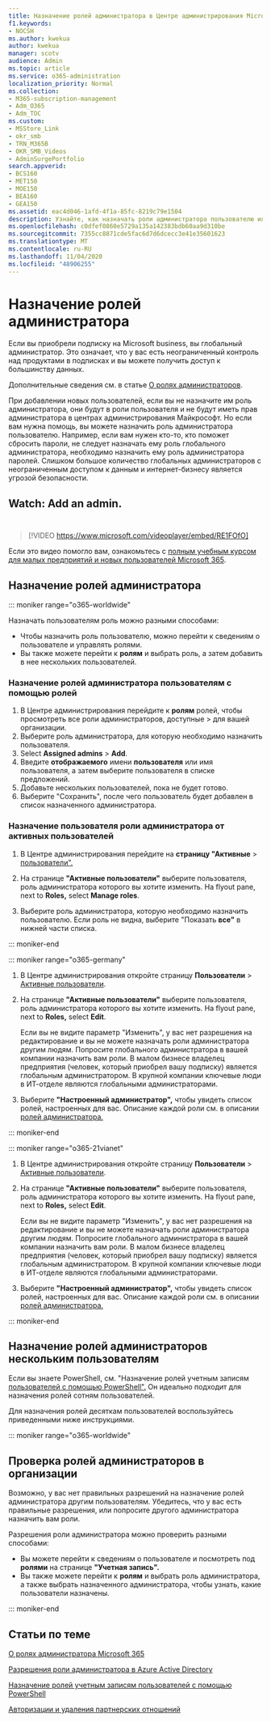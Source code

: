 ```yaml
---
title: Назначение ролей администратора в Центре администрирования Microsoft 365
f1.keywords:
- NOCSH
ms.author: kwekua
author: kwekua
manager: scotv
audience: Admin
ms.topic: article
ms.service: o365-administration
localization_priority: Normal
ms.collection:
- M365-subscription-management
- Adm_O365
- Adm_TOC
ms.custom:
- MSStore_Link
- okr_smb
- TRN_M365B
- OKR_SMB_Videos
- AdminSurgePortfolio
search.appverid:
- BCS160
- MET150
- MOE150
- BEA160
- GEA150
ms.assetid: eac4d046-1afd-4f1a-85fc-8219c79e1504
description: Узнайте, как назначать роли администратора пользователю или нескольким пользователям в вашей компании, чтобы они могли выполнять определенные задачи в Центре администрирования.
ms.openlocfilehash: c0dfef0860e5729a135a142383bdb60aa9d310be
ms.sourcegitcommit: 7355cc8871cde5fac6d7d6dcecc3e41e35601623
ms.translationtype: MT
ms.contentlocale: ru-RU
ms.lasthandoff: 11/04/2020
ms.locfileid: "48906255"
---
```

# <a name="assign-admin-roles"></a>Назначение ролей администратора

Если вы приобрели подписку на Microsoft business, вы глобальный администратор. Это означает, что у вас есть неограниченный контроль над продуктами в подписках и вы можете получить доступ к большинству данных.

Дополнительные сведения см. в статье [О ролях администраторов](about-admin-roles.md).

При добавлении новых пользователей, если вы не назначите  им роль администратора, они будут в роли пользователя и не будут иметь прав администратора в центрах администрирования Майкрософт. Но если вам нужна помощь, вы можете назначить роль администратора пользователю. Например, если вам нужен кто-то, кто поможет сбросить пароли, не следует назначать ему роль глобального администратора, необходимо назначить ему роль администратора паролей. Слишком большое количество глобальных администраторов с неограниченным доступом к данным и интернет-бизнесу является угрозой безопасности.

## <a name="watch-add-an-adminbrbr"></a>Watch: Add an admin.<br><br>

> [!VIDEO https://www.microsoft.com/videoplayer/embed/RE1FOfO] 

Если это видео помогло вам, ознакомьтесь с [полным учебным курсом для малых предприятий и новых пользователей Microsoft 365](https://support.microsoft.com/office/6ab4bbcd-79cf-4000-a0bd-d42ce4d12816).

## <a name="assign-admin-roles"></a>Назначение ролей администратора 

::: moniker range="o365-worldwide"

Назначать пользователям роль можно разными способами:

- Чтобы назначить роль пользователю,  можно перейти к сведениям о пользователе и управлять ролями.
- Вы также можете перейти к **ролям** и выбрать роль, а затем добавить в нее нескольких пользователей.

### <a name="assign-admin-roles-to-users-using-roles"></a>Назначение ролей администратора пользователям с помощью ролей

1. В Центре администрирования перейдите к **ролям** ролей, чтобы просмотреть все роли администраторов, доступные >  для вашей организации.
2. Выберите роль администратора, для которую необходимо назначить пользователя.
3. Select **Assigned admins** > **Add**.
4. Введите **отображаемого** имени **пользователя** или имя пользователя, а затем выберите пользователя в списке предложений.
5. Добавьте нескольких пользователей, пока не будет готово.
6. Выберите "Сохранить", после чего пользователь будет добавлен в список назначенного администратора.

### <a name="assign-a-user-to-an-admin-role-from-active-users"></a>Назначение пользователя роли администратора от активных пользователей

1. В Центре администрирования перейдите на **страницу "Активные** > [пользователи".](https://go.microsoft.com/fwlink/p/?linkid=834822)

2. На странице **"Активные пользователи"** выберите пользователя, роль администратора которого вы хотите изменить. На flyout pane, next to **Roles,** select **Manage roles**.

3. Выберите роль администратора, которую необходимо назначить пользователю. Если роль не видна, выберите "Показать **все"** в нижней части списка.

::: moniker-end

::: moniker range="o365-germany"

1. В Центре администрирования откройте страницу **Пользователи** > <a href="https://go.microsoft.com/fwlink/p/?linkid=847686" target="_blank">Активные пользователи</a>.

2. На странице **"Активные пользователи"** выберите пользователя, роль администратора которого вы хотите изменить. На flyout pane, next to **Roles,** select **Edit**. 

    Если вы не видите  параметр "Изменить", у вас нет разрешения на редактирование и вы не можете назначать роли администратора другим людям. Попросите глобального администратора в вашей компании назначить вам роли. В малом бизнесе владелец предприятия (человек, который приобрел вашу подписку) является глобальным администратором. В крупной компании ключевые люди в ИТ-отделе являются глобальными администраторами.

3. Выберите **"Настроенный администратор",** чтобы увидеть список ролей, настроенных для вас. Описание каждой роли см. в описании [ролей администратора.](about-admin-roles.md)

::: moniker-end

::: moniker range="o365-21vianet"

1. В Центре администрирования откройте страницу **Пользователи** > <a href="https://go.microsoft.com/fwlink/p/?linkid=850628" target="_blank">Активные пользователи</a>.

2. На странице **"Активные пользователи"** выберите пользователя, роль администратора которого вы хотите изменить. На flyout pane, next to **Roles,** select **Edit**.

    Если вы не видите  параметр "Изменить", у вас нет разрешения на редактирование и вы не можете назначать роли администратора другим людям. Попросите глобального администратора в вашей компании назначить вам роли. В малом бизнесе владелец предприятия (человек, который приобрел вашу подписку) является глобальным администратором. В крупной компании ключевые люди в ИТ-отделе являются глобальными администраторами.

3. Выберите **"Настроенный администратор",** чтобы увидеть список ролей, настроенных для вас. Описание каждой роли см. в описании [ролей администратора.](about-admin-roles.md)

::: moniker-end

## <a name="assign-admin-roles-to-multiple-users"></a>Назначение ролей администраторов нескольким пользователям

Если вы знаете PowerShell, см. "Назначение ролей учетным записям [пользователей с помощью PowerShell".](https://go.microsoft.com/fwlink/?linkid=854257) Он идеально подходит для назначения ролей сотням пользователей.
  
Для назначения ролей десяткам пользователей воспользуйтесь приведенными ниже инструкциями.

::: moniker range="o365-worldwide"

## <a name="check-admin-roles-in-your-organization"></a>Проверка ролей администраторов в организации

Возможно, у вас нет правильных разрешений на назначение ролей администратора другим пользователям. Убедитесь, что у вас есть правильные разрешения, или попросите другого администратора назначить вам роли.

Разрешения роли администратора можно проверить разными способами:

- Вы можете перейти к сведениям о пользователе и посмотреть под **ролями** на странице **"Учетная запись".**
- Вы также можете перейти к **ролям** и выбрать роль администратора, а также выбрать назначенного администратора, чтобы узнать, какие пользователи назначены.

::: moniker-end

## <a name="related-articles"></a>Статьи по теме

[О ролях администратора Microsoft 365](about-admin-roles.md)

[Разрешения роли администратора в Azure Active Directory](https://docs.microsoft.com/azure/active-directory/users-groups-roles/directory-assign-admin-roles#available-roles)

[Назначение ролей учетным записям пользователей с помощью PowerShell](https://docs.microsoft.com/microsoft-365/enterprise/assign-roles-to-user-accounts-with-microsoft-365-powershell)

[Авторизации и удаления партнерских отношений](../misc/add-partner.md)